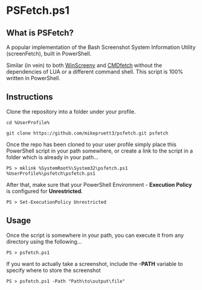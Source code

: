 # PSFetch.ps1

## What is PSFetch?

A popular implementation of the Bash Screenshot System Information Utility (screenFetch), built in PowerShell.

Similar (in vein) to both [WinScreeny](https://github.com/Nijikokun/WinScreeny) and [CMDfetch](https://github.com/hal-ullr/cmdfetch)
without the dependencies of LUA or a different command shell. This script is 100% written in PowerShell.

## Instructions

Clone the repository into a folder under your profile.

    cd %UserProfile%

    git clone https://github.com/mikepruett3/psfetch.git psfetch

Once the repo has been cloned to your user profile simply place this PowerShell script in your path somewhere, or create a link to the script in a folder
which is already in your path...

    PS > mklink %SystemRoot%\System32\psfetch.ps1 %UserProfile%\psfetch\psfetch.ps1

After that, make sure that your PowerShell Environment - **Execution Policy** is configured for **Unrestricted**.

    PS > Set-ExecutionPolicy Unrestricted

## Usage

Once the script is somewhere in your path, you can execute it from any directory using the following...

    PS > psfetch.ps1

If you want to actually take a screenshot, include the **-PATH** variable to specify where to store the screenshot

    PS > psfetch.ps1 -Path "Path\to\output\file"

